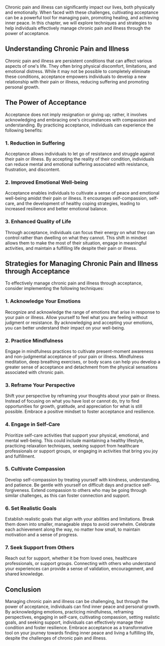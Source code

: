 
Chronic pain and illness can significantly impact our lives, both physically and emotionally. When faced with these challenges, cultivating acceptance can be a powerful tool for managing pain, promoting healing, and achieving inner peace. In this chapter, we will explore techniques and strategies to help individuals effectively manage chronic pain and illness through the power of acceptance.

Understanding Chronic Pain and Illness
--------------------------------------

Chronic pain and illness are persistent conditions that can affect various aspects of one's life. They often bring physical discomfort, limitations, and emotional distress. While it may not be possible to completely eliminate these conditions, acceptance empowers individuals to develop a new relationship with their pain or illness, reducing suffering and promoting personal growth.

The Power of Acceptance
-----------------------

Acceptance does not imply resignation or giving up; rather, it involves acknowledging and embracing one's circumstances with compassion and understanding. By practicing acceptance, individuals can experience the following benefits:

### 1. Reduction in Suffering

Acceptance allows individuals to let go of resistance and struggle against their pain or illness. By accepting the reality of their condition, individuals can reduce mental and emotional suffering associated with resistance, frustration, and discontent.

### 2. Improved Emotional Well-being

Acceptance enables individuals to cultivate a sense of peace and emotional well-being amidst their pain or illness. It encourages self-compassion, self-care, and the development of healthy coping strategies, leading to increased resilience and better emotional balance.

### 3. Enhanced Quality of Life

Through acceptance, individuals can focus their energy on what they can control rather than dwelling on what they cannot. This shift in mindset allows them to make the most of their situation, engage in meaningful activities, and maintain a fulfilling life despite their pain or illness.

Strategies for Managing Chronic Pain and Illness through Acceptance
-------------------------------------------------------------------

To effectively manage chronic pain and illness through acceptance, consider implementing the following techniques:

### 1. Acknowledge Your Emotions

Recognize and acknowledge the range of emotions that arise in response to your pain or illness. Allow yourself to feel what you are feeling without judgment or resistance. By acknowledging and accepting your emotions, you can better understand their impact on your well-being.

### 2. Practice Mindfulness

Engage in mindfulness practices to cultivate present-moment awareness and non-judgmental acceptance of your pain or illness. Mindfulness meditation, deep breathing exercises, or body scans can help you develop a greater sense of acceptance and detachment from the physical sensations associated with chronic pain.

### 3. Reframe Your Perspective

Shift your perspective by reframing your thoughts about your pain or illness. Instead of focusing on what you have lost or cannot do, try to find opportunities for growth, gratitude, and appreciation for what is still possible. Embrace a positive mindset to foster acceptance and resilience.

### 4. Engage in Self-Care

Prioritize self-care activities that support your physical, emotional, and mental well-being. This could include maintaining a healthy lifestyle, practicing relaxation techniques, seeking support from healthcare professionals or support groups, or engaging in activities that bring you joy and fulfillment.

### 5. Cultivate Compassion

Develop self-compassion by treating yourself with kindness, understanding, and patience. Be gentle with yourself on difficult days and practice self-forgiveness. Extend compassion to others who may be going through similar challenges, as this can foster connection and support.

### 6. Set Realistic Goals

Establish realistic goals that align with your abilities and limitations. Break them down into smaller, manageable steps to avoid overwhelm. Celebrate each achievement along the way, no matter how small, to maintain motivation and a sense of progress.

### 7. Seek Support from Others

Reach out for support, whether it be from loved ones, healthcare professionals, or support groups. Connecting with others who understand your experiences can provide a sense of validation, encouragement, and shared knowledge.

Conclusion
----------

Managing chronic pain and illness can be challenging, but through the power of acceptance, individuals can find inner peace and personal growth. By acknowledging emotions, practicing mindfulness, reframing perspectives, engaging in self-care, cultivating compassion, setting realistic goals, and seeking support, individuals can effectively manage their condition and foster resilience. Embrace acceptance as a transformative tool on your journey towards finding inner peace and living a fulfilling life, despite the challenges of chronic pain and illness.
